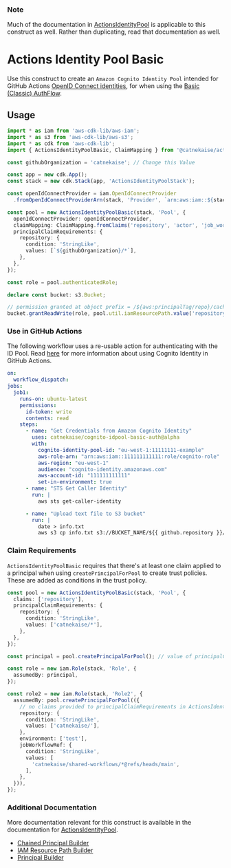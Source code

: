 ### Note
Much of the documentation in [ActionsIdentityPool](./actions-identity-pool.md) is applicable to this construct as well. Rather than duplicating, read that documentation as well.

# Actions Identity Pool Basic
Use this construct to create an `Amazon Cognito Identity Pool` intended for GitHub Actions [OpenID Connect identities](https://docs.github.com/en/actions/deployment/security-hardening-your-deployments/about-security-hardening-with-openid-connect), for when using the [Basic (Classic) AuthFlow](https://docs.aws.amazon.com/cognito/latest/developerguide/authentication-flow.html).

## Usage

```typescript
import * as iam from 'aws-cdk-lib/aws-iam';
import * as s3 from 'aws-cdk-lib/aws-s3';
import * as cdk from 'aws-cdk-lib';
import { ActionsIdentityPoolBasic, ClaimMapping } from '@catnekaise/actions-constructs';

const githubOrganization = 'catnekaise'; // Change this Value

const app = new cdk.App();
const stack = new cdk.Stack(app, 'ActionsIdentityPoolStack');

const openIdConnectProvider = iam.OpenIdConnectProvider
  .fromOpenIdConnectProviderArn(stack, 'Provider', `arn:aws:iam::${stack.account}:oidc-provider/token.actions.githubusercontent.com`);

const pool = new ActionsIdentityPoolBasic(stack, 'Pool', {
  openIdConnectProvider: openIdConnectProvider,
  claimMapping: ClaimMapping.fromClaims('repository', 'actor', 'job_workflow_ref', 'environment', 'sha', 'runner_environment'),
  principalClaimRequirements: {
    repository: {
      condition: 'StringLike',
      values: [`${githubOrganization}/*`],
    },
  },
});

const role = pool.authenticatedRole;

declare const bucket: s3.Bucket;

// permission granted at object prefix = /${aws:principalTag/repo}/cache/${aws:principalTag/jWorkRef}/*
bucket.grantReadWrite(role, pool.util.iamResourcePath.value('repository', 'cache', 'job_workflow_ref', '*'));
```

### Use in GitHub Actions
The following workflow uses a re-usable action for authenticating with the ID Pool. Read [here](./using-identity-pool.md) for more information about using Cognito Identity in GitHub Actions.

```yaml
on:
  workflow_dispatch:
jobs:
  job1:
    runs-on: ubuntu-latest
    permissions:
      id-token: write
      contents: read
    steps:
      - name: "Get Credentials from Amazon Cognito Identity"
        uses: catnekaise/cognito-idpool-basic-auth@alpha
        with:
          cognito-identity-pool-id: "eu-west-1:11111111-example"
          aws-role-arn: "arn:aws:iam::111111111111:role/cognito-role"
          aws-region: "eu-west-1"
          audience: "cognito-identity.amazonaws.com"
          aws-account-id: "111111111111"
          set-in-environment: true
      - name: "STS Get Caller Identity"
        run: |
          aws sts get-caller-identity

      - name: "Upload text file to S3 bucket"
        run: |
          date > info.txt
          aws s3 cp info.txt s3://BUCKET_NAME/${{ github.repository }}/cache/${{ github.job_workflow_ref }}/info.txt


```

### Claim Requirements
`ActionsIdentityPoolBasic` requires that there's at least one claim applied to a principal when using `createPrincipalForPool` to create trust policies. These are added as conditions in the trust policy.

```typescript
const pool = new ActionsIdentityPoolBasic(stack, 'Pool', {
  claims: ['repository'],
  principalClaimRequirements: {
    repository: {
      condition: 'StringLike',
      values: ['catnekaise/*'],
    },
  },
});

const principal = pool.createPrincipalForPool(); // value of principalClaimRequirements set in ActionsIdentityPoolBasic constructor are used

const role = new iam.Role(stack, 'Role', {
  assumedBy: principal,
});

const role2 = new iam.Role(stack, 'Role2', {
  assumedBy: pool.createPrincipalForPool(({
    // no claims provided to principalClaimRequirements in ActionsIdentityPoolBasic constructor are inherited
    repository: {
      condition: 'StringLike',
      values: ['catnekaise/'],
    },
    environment: ['test'],
    jobWorkflowRef: {
      condition: 'StringLike',
      values: [
        'catnekaise/shared-workflows/*@refs/heads/main',
      ],
    },
  })),
});
```

### Additional Documentation
More documentation relevant for this construct is available in the documentation for [ActionsIdentityPool](./actions-identity-pool.md).

- [Chained Principal Builder](./util/chained-principal-builder.md)
- [IAM Resource Path Builder](./util/iam-resource-path.md)
- [Principal Builder](./util/principal-builder.md)
